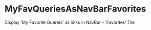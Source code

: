 # MyFavQueriesAsNavBarFavorites
Display 'My Favorite Queries' as links in NavBar - 'Favorites' Tile
